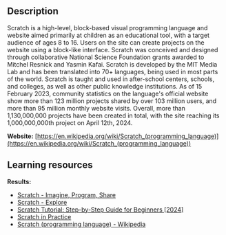 ## Description
Scratch is a high-level, block-based visual programming language and website aimed primarily at children as an educational tool, with a target audience of ages 8 to 16. Users on the site can create projects on the website using a block-like interface. Scratch was conceived and designed through collaborative National Science Foundation grants awarded to Mitchel Resnick and Yasmin Kafai. Scratch is developed by the MIT Media Lab and has been translated into 70+ languages, being used in most parts of the world. Scratch is taught and used in after-school centers, schools, and colleges, as well as other public knowledge institutions. As of 15 February 2023, community statistics on the language's official website show more than 123 million projects shared by over 103 million users, and more than 95 million monthly website visits. Overall, more than 1,130,000,000 projects have been created in total, with the site reaching its 1,000,000,000th project on April 12th, 2024.

**Website:** [https://en.wikipedia.org/wiki/Scratch_(programming_language)](https://en.wikipedia.org/wiki/Scratch_(programming_language))

## Learning resources
**Results:**

* [Scratch - Imagine, Program, Share](https://scratch.mit.edu/)
* [Scratch - Explore](https://scratch.mit.edu/explore/projects/all/)
* [Scratch Tutorial: Step-by-Step Guide for Beginners [2024]](https://www.geeksforgeeks.org/scratch-tutorial/)
* [Scratch in Practice](https://sip.scratch.mit.edu/scratchathome/)
* [Scratch (programming language) - Wikipedia](https://en.wikipedia.org/wiki/Scratch_(programming_language))


